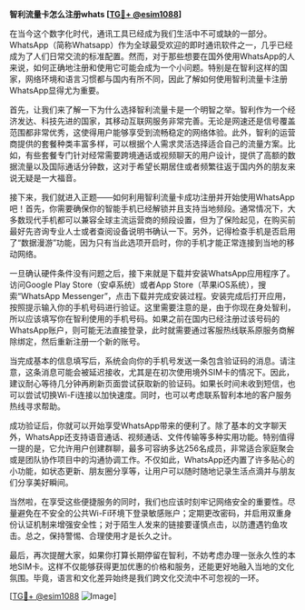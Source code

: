 **智利流量卡怎么注册whats [[TG💪+ @esim1088](https://t.me/s/esim1088)]**

在当今这个数字化时代，通讯工具已经成为我们生活中不可或缺的一部分。WhatsApp（简称Whatsapp）作为全球最受欢迎的即时通讯软件之一，几乎已经成为了人们日常交流的标准配置。然而，对于那些想要在国外使用WhatsApp的人来说，如何正确地注册和使用它可能会成为一个小问题。特别是在智利这样的国家，网络环境和语言习惯都与国内有所不同，因此了解如何使用智利流量卡注册WhatsApp显得尤为重要。

首先，让我们来了解一下为什么选择智利流量卡是一个明智之举。智利作为一个经济发达、科技先进的国家，其移动互联网服务非常完善。无论是网速还是信号覆盖范围都非常优秀，这使得用户能够享受到流畅稳定的网络体验。此外，智利的运营商提供的套餐种类丰富多样，可以根据个人需求灵活选择适合自己的流量方案。比如，有些套餐专门针对经常需要跨境通话或视频聊天的用户设计，提供了高额的数据流量以及国际通话分钟数，这对于希望长期居住或者频繁往返于国内外的朋友来说无疑是一大福音。

接下来，我们就进入正题——如何利用智利流量卡成功注册并开始使用WhatsApp吧！首先，你需要确保你的智能手机已经解锁并且支持当地频段。通常情况下，大多数现代手机都可以兼容全球主流运营商的频段设置，但为了保险起见，在购买前最好先咨询专业人士或者查阅设备说明书确认一下。另外，记得检查手机是否启用了“数据漫游”功能，因为只有当此选项开启时，你的手机才能正常连接到当地的移动网络。

一旦确认硬件条件没有问题之后，接下来就是下载并安装WhatsApp应用程序了。访问Google Play Store（安卓系统）或者App Store（苹果iOS系统），搜索“WhatsApp Messenger”，点击下载并完成安装过程。安装完成后打开应用，按照提示输入你的手机号码进行验证。这里需要注意的是，由于你现在身处智利，所以应该填写你在智利使用的手机号码。如果之前在国内已经注册过该号码的WhatsApp账户，则可能无法直接登录，此时就需要通过客服热线联系原服务商解除绑定，然后重新注册一个新的账号。

当完成基本的信息填写后，系统会向你的手机号发送一条包含验证码的消息。请注意，这条消息可能会被延迟接收，尤其是在初次使用境外SIM卡的情况下。因此，建议耐心等待几分钟再刷新页面尝试获取新的验证码。如果长时间未收到短信，也可以尝试切换Wi-Fi连接以加快速度。同时，也可以考虑联系智利本地的客户服务热线寻求帮助。

成功验证后，你就可以开始享受WhatsApp带来的便利了。除了基本的文字聊天外，WhatsApp还支持语音通话、视频通话、文件传输等多种实用功能。特别值得一提的是，它允许用户创建群聊，最多可容纳多达256名成员，非常适合家庭聚会或是团队协作项目中的沟通协调工作。不仅如此，WhatsApp还内置了许多贴心的小功能，如状态更新、朋友圈分享等，让用户可以随时随地记录生活点滴并与朋友们分享美好瞬间。

当然啦，在享受这些便捷服务的同时，我们也应该时刻牢记网络安全的重要性。尽量避免在不安全的公共Wi-Fi环境下登录敏感账户；定期更改密码，并启用双重身份认证机制来增强安全性；对于陌生人发来的链接要谨慎点击，以防遭遇钓鱼攻击。总之，保持警惕、合理使用才是长久之计。

最后，再次提醒大家，如果你打算长期停留在智利，不妨考虑办理一张永久性的本地SIM卡。这样不仅能够获得更加优惠的价格和服务，还能更好地融入当地的文化氛围。毕竟，语言和文化差异始终是我们跨文化交流中不可忽视的一环。

[[TG💪+ @esim1088](https://t.me/s/esim1088) ![Image](https://i.postimg.cc/4NQfJmqS/Snipaste-2025-05-13-00-14-12.png)]